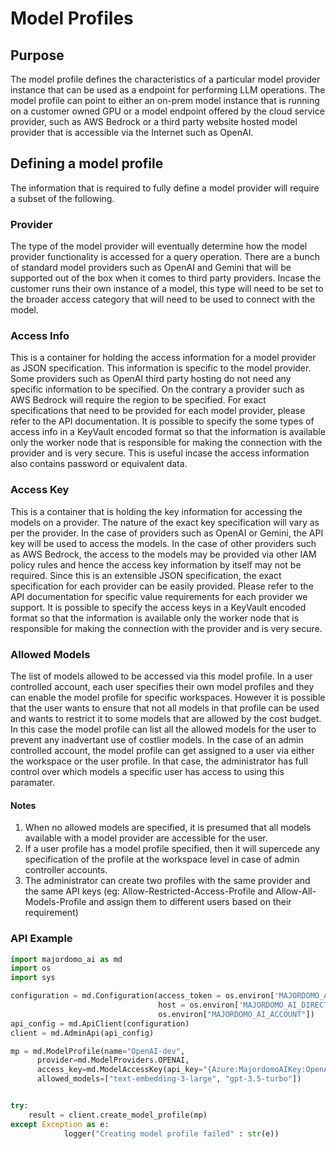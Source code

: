 # Model Profiles

## Purpose

The model profile defines the characteristics of a particular model provider instance that can be used as a endpoint for performing LLM operations. The model profile can point to either an on-prem model instance that is running on a customer owned GPU or a model endpoint offered by the cloud service provider, such as AWS Bedrock or a third party website hosted model provider that is accessible via the Internet such as OpenAI. 

## Defining a model profile

The information that is required to fully define a model provider will require a subset of the following.

### Provider

The type of the model provider will eventually determine how the model provider functionality is accessed for a query operation. There are a bunch of standard model providers such as OpenAI and Gemini that will be supported out of the box when it comes to third party providers. Incase the customer runs their own instance of a model, this type will need to be set to the broader access category that will need to be used to connect with the model.

### Access Info

This is a container for holding the access information for a model provider as JSON specification. This information is specific to the model provider. Some providers such as OpenAI third party hosting do not need any specific information to be specified. On the contrary a provider such as AWS Bedrock will require the region to be specified. For exact specifications that need to be provided for each model provider, please refer to the API documentation. It is possible to specify the some types of access info in a KeyVault encoded format so that the information is available only the worker node that is responsible for making the connection with the provider and is very secure. This is useful incase the access information also contains password or equivalent data. 

### Access Key

This is a container that is holding the key information for accessing the models on a provider. The nature of the exact key specification will vary as per the provider. In the case of providers such as OpenAI or Gemini, the API key will be used to access the models. In the case of other providers such as AWS Bedrock, the access to the models may be provided via other IAM policy rules and hence the access key information by itself may not be required. Since this is an extensible JSON specification, the exact specification for each provider can be easily provided. Please refer to the API documentation for specific value requirements for each provider we support. It is possible to specify the access keys in a KeyVault encoded format so that the information is available only the worker node that is responsible for making the connection with the provider and is very secure.

### Allowed Models

The list of models allowed to be accessed via this model profile. In a user controlled account, each user specifies their own model profiles and they can enable the model profile for specific workspaces. However it is possible that the user wants to ensure that not all models in that profile can be used and wants to restrict it to some models that are allowed by the cost budget. In this case the model profile can list all the allowed models for the user to prevent any inadvertant use of costlier models. In the case of an admin controlled account, the model profile can get assigned to a user via either the workspace or the user profile. In that case, the administrator has full control over which models a specific user has access to using this paramater.

#### Notes

1. When no allowed models are specified, it is presumed that all models available with a model provider are accessible for the user. 
2. If a user profile has a model profile specified, then it will supercede any specification of the profile at the workspace level in case of admin controller accounts.
3. The administrator can create two profiles with the same provider and the same API keys (eg: Allow-Restricted-Access-Profile and Allow-All-Models-Profile and assign them to different users based on their requirement)

### API Example

```python
import majordomo_ai as md
import os
import sys

configuration = md.Configuration(access_token = os.environ['MAJORDOMO_AI_API_KEY'],
                                 host = os.environ['MAJORDOMO_AI_DIRECTOR'] + "/" +
                                 os.environ["MAJORDOMO_AI_ACCOUNT"])
api_config = md.ApiClient(configuration)
client = md.AdminApi(api_config)

mp = md.ModelProfile(name="OpenAI-dev",
      provider=md.ModelProviders.OPENAI,
      access_key=md.ModelAccessKey(api_key="{Azure:MajordomoAIKey:OpenAI}"),
      allowed_models=["text-embedding-3-large", "gpt-3.5-turbo"])


try:
    result = client.create_model_profile(mp)
except Exception as e:
            logger("Creating model profile failed" : str(e))
```
